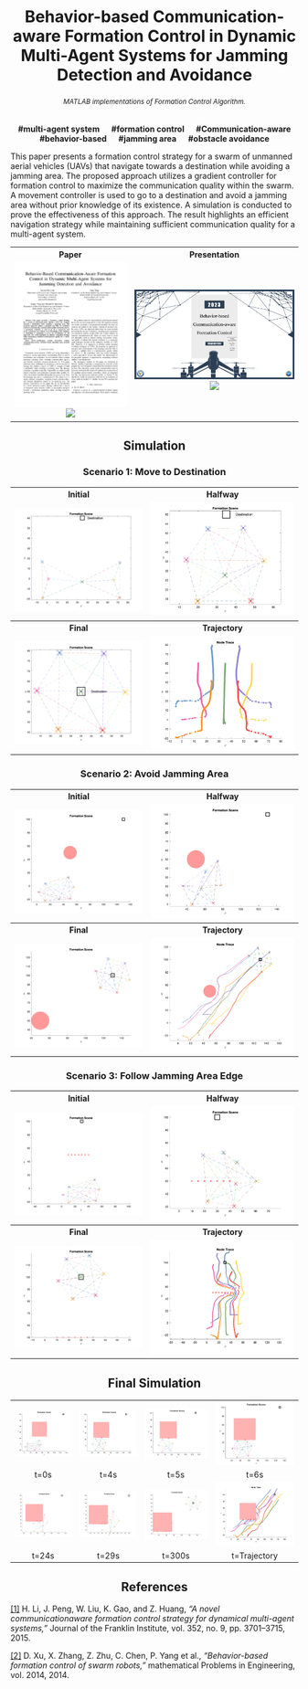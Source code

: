 <h1 align="center">Behavior-based Communication-aware Formation Control in Dynamic Multi-Agent Systems for
Jamming Detection and Avoidance</h1>

<h6 align="center"><small>MATLAB implementations of Formation Control Algorithm.</small></h6>

<p align="center"><b>#multi-agent system &emsp; #formation control  &emsp; #Communication-aware <br/> #behavior-based  &emsp; #jamming area  &emsp; #obstacle avoidance</b></p>

This paper presents a formation control strategy for a swarm of unmanned aerial vehicles (UAVs) that navigate towards a destination while avoiding a jamming area. The proposed approach utilizes a gradient controller for formation control to maximize the communication quality within the swarm. A movement controller is used to go to a destination and avoid a jamming area without prior knowledge of its existence. A simulation is conducted to prove the effectiveness of this approach. The result highlights an efficient navigation strategy while maintaining sufficient communication quality for a multi-agent system.

<div align="center">

<table>
  <tr>
    <th>Paper</th>
    <th>Presentation</th>
  </tr>
  <tr>
    <td align="center">
          <a href="https://github.com/sjpeccoud/Formation-Control/tree/main/lib/Preprint.pdf"><img src="/lib/README.assets/Preprint.png"  /></a>
          <a href="https://github.com/sjpeccoud/Formation-Control/tree/main/lib/Preprint.pdf"><img src="https://img.shields.io/badge/View%20More-282c34?style=for-the-badge&logoColor=white" width="100" /></a>
    </td>
    <td align="center">
          <a href="https://github.com/sjpeccoud/Formation-Control/tree/main/lib/Presentation.pdf"><img src="/lib/README.assets/Presentation.png"  /></a>
          <a href="https://github.com/sjpeccoud/Formation-Control/tree/main/lib/Presentation.pdf"><img src="https://img.shields.io/badge/View%20More-282c34?style=for-the-badge&logoColor=white" width="100" /></a>
    </td>
  </tr>
</table>

<h2>Simulation</h2>

<h3>Scenario 1: Move to Destination</h3>

<table>
  <tr>
    <th>Initial</th>
    <th>Halfway</th>
  </tr>
  <tr>
    <td><img src="/lib/README.assets/Simulation.fig/Swarm2Dest_1.png"  /></td>
    <td><img src="/lib/README.assets/Simulation.fig/Swarm2Dest_2.png"  /></td>
  </tr>
  <tr>
    <th>Final</th>
    <th>Trajectory</th>
  </tr>
  <tr>
    <td><img src="/lib/README.assets/Simulation.fig/Swarm2Dest_3.png"  /></td>
    <td><img src="/lib/README.assets/Simulation.fig/Swarm2Dest_trace.png"  /></td>
  </tr>
</table>

<h3>Scenario 2: Avoid Jamming Area</h3>

<table>
  <tr>
    <th>Initial</th>
    <th>Halfway</th>
  </tr>
  <tr>
    <td><img src="/lib/README.assets/Simulation.fig/Avoid_No_Follow_1.png"  /></td>
    <td><img src="/lib/README.assets/Simulation.fig/Avoid_No_Follow_2.png"  /></td>
  </tr>
  <tr>
    <th>Final</th>
    <th>Trajectory</th>
  </tr>
  <tr>
    <td><img src="/lib/README.assets/Simulation.fig/Avoid_No_Follow_3.png"  /></td>
    <td><img src="/lib/README.assets/Simulation.fig/Avoid_No_Follow_trace.png"  /></td>
  </tr>
</table>

<h3>Scenario 3: Follow Jamming Area Edge</h3>

<table>
  <tr>
    <th>Initial</th>
    <th>Halfway</th>
  </tr>
  <tr>
    <td><img src="/lib/README.assets/Simulation.fig/Wall_Follow_1.png"  /></td>
    <td><img src="/lib/README.assets/Simulation.fig/Wall_Follow_2.png"  /></td>
  </tr>
  <tr>
    <th>Final</th>
    <th>Trajectory</th>
  </tr>
  <tr>
    <td><img src="/lib/README.assets/Simulation.fig/Wall_Follow_3.png"  /></td>
    <td><img src="/lib/README.assets/Simulation.fig/Wall_Follow_trace.png"  /></td>
  </tr>
</table>

<h2>Final Simulation</h2>

<table>
  <tr>
    <td><img src="/lib/README.assets/Simulation.fig/Simulation_1.png"  /></td>
    <td><img src="/lib/README.assets/Simulation.fig/Simulation_2.png"  /></td>
    <td><img src="/lib/README.assets/Simulation.fig/Simulation_3.png"  /></td>
    <td><img src="/lib/README.assets/Simulation.fig/Simulation_4.png"  /></td>
  </tr>
  <tr align="center">
    <td>t=0s</td>
    <td>t=4s</td>
    <td>t=5s</td>
    <td>t=6s</td>
  </tr>
  <tr>
    <td><img src="/lib/README.assets/Simulation.fig/Simulation_5.png"  /></td>
    <td><img src="/lib/README.assets/Simulation.fig/Simulation_6.png"  /></td>
    <td><img src="/lib/README.assets/Simulation.fig/Simulation_7.png"  /></td>
    <td><img src="/lib/README.assets/Simulation.fig/Simulation_trace.png"  /></td>
  </tr>
  <tr align="center">
    <td>t=24s</td>
    <td>t=29s</td>
    <td>t=300s</td>
    <td>t=Trajectory</td>
  </tr>
</table>

</div>

<!-- <h2 align="center">BibTeX Citation</h2>

```
@John Doe{John Doe,
  author={John Doe},
  booktitle={John Doe}, 
  title={John Doe}, 
  year={2023},
  volume={},
  number={},
  pages={},
  doi={}}
``` -->

<h2 align="center">References</h2>

[[1]](https://www.sciencedirect.com/science/article/abs/pii/S0016003215001593) H. Li, J. Peng, W. Liu, K. Gao, and Z. Huang, *“A novel communicationaware formation control strategy for dynamical multi-agent systems,”* Journal of the Franklin Institute, vol. 352, no. 9, pp. 3701–3715, 2015.

[[2]](https://www.hindawi.com/journals/mpe/2014/205759/) D. Xu, X. Zhang, Z. Zhu, C. Chen, P. Yang et al., *“Behavior-based formation control of swarm robots,”* mathematical Problems in Engineering, vol. 2014, 2014.
